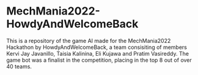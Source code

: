 # MechMania2022-HowdyAndWelcomeBack
This is a repository of the game AI made for the MechMania2022 Hackathon by HowdyAndWelcomeBack, a team consisiting of members Kervi Jay Javanillo, Taisia Kalinina, Eli Kujawa and Pratim Vasireddy. The game bot was a finalist in the competition, placing in the top 8 out of over 40 teams.
